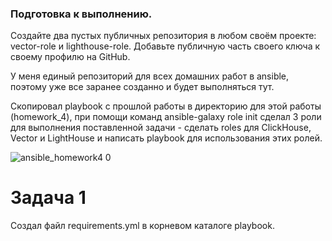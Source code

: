 ### Подготовка к выполнению.

Создайте два пустых публичных репозитория в любом своём проекте: vector-role и lighthouse-role.
Добавьте публичную часть своего ключа к своему профилю на GitHub.


У меня единый репозиторий для всех домашних работ в ansible, поэтому уже все заранее созданно и будет выполняться тут.

Скопировал playbook с прошлой работы в директорию для этой работы (homework_4), при помощи команд ansible-galaxy role init сделал 3 роли для выполнения поставленной задачи -  сделать roles для ClickHouse, Vector и LightHouse и написать playbook для использования этих ролей.

![ansible_homework4 0](https://github.com/user-attachments/assets/e6ea984f-1688-4918-b44e-386ba9c09247)


# Задача 1 

Создал файл  requirements.yml в корневом каталоге playbook.
